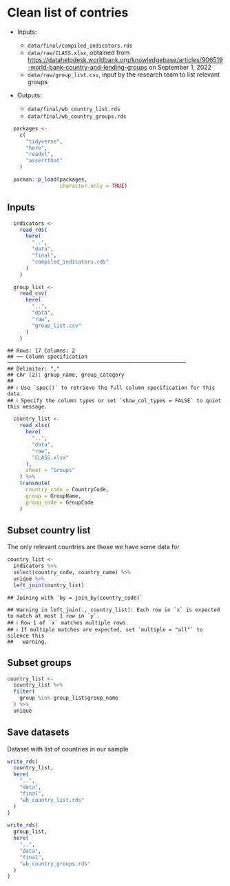# Clean list of contries

- Inputs:
  - `data/final/compiled_indicators.rds`
  - `data/raw/CLASS.xlsx`, obtained from https://datahelpdesk.worldbank.org/knowledgebase/articles/906519-world-bank-country-and-lending-groups on September 1, 2022
  - `data/raw/group_list.csv`, input by the research team to list relevant groups
      
- Outputs:
  - `data/final/wb_country_list.rds`
  - `data/final/wb_country_groups.rds`


```r
  packages <-
    c(
      "tidyverse",
      "here",
      "readxl",
      "assertthat"
    )

  pacman::p_load(packages,
                 character.only = TRUE)
```


## Inputs


```r
  indicators <-
    read_rds(
      here(
        "..",
        "data",
        "final",
        "compiled_indicators.rds"
      )
    )

  group_list <-
    read_csv(
      here(
        "..",
        "data",
        "raw",
        "group_list.csv"
      )
    )
```

```
## Rows: 17 Columns: 2
## ── Column specification ──────────────────────────────────────────────────────────
## Delimiter: ","
## chr (2): group_name, group_category
## 
## ℹ Use `spec()` to retrieve the full column specification for this data.
## ℹ Specify the column types or set `show_col_types = FALSE` to quiet this message.
```

```r
  country_list <-
    read_xlsx(
      here(
        "..",
        "data",
        "raw",
        "CLASS.xlsx"
      ),
      sheet = "Groups"
    ) %>%
    transmute(
      country_code = CountryCode,
      group = GroupName,
      group_code = GroupCode
    )
```

## Subset country list

The only relevant countries are those we have some data for


```r
country_list <-
  indicators %>%
  select(country_code, country_name) %>%
  unique %>%
  left_join(country_list)
```

```
## Joining with `by = join_by(country_code)`
```

```
## Warning in left_join(., country_list): Each row in `x` is expected to match at most 1 row in `y`.
## ℹ Row 1 of `x` matches multiple rows.
## ℹ If multiple matches are expected, set `multiple = "all"` to silence this
##   warning.
```

## Subset groups


```r
country_list <-
  country_list %>%
  filter(
    group %in% group_list$group_name
  ) %>%
  unique
```

## Save datasets

Dataset with list of countries in our sample


```r
write_rds(
  country_list,
  here(
    "..",
    "data",
    "final",
    "wb_country_list.rds"
  )
)

write_rds(
  group_list,
  here(
    "..",
    "data",
    "final",
    "wb_country_groups.rds"
  )
)
```
